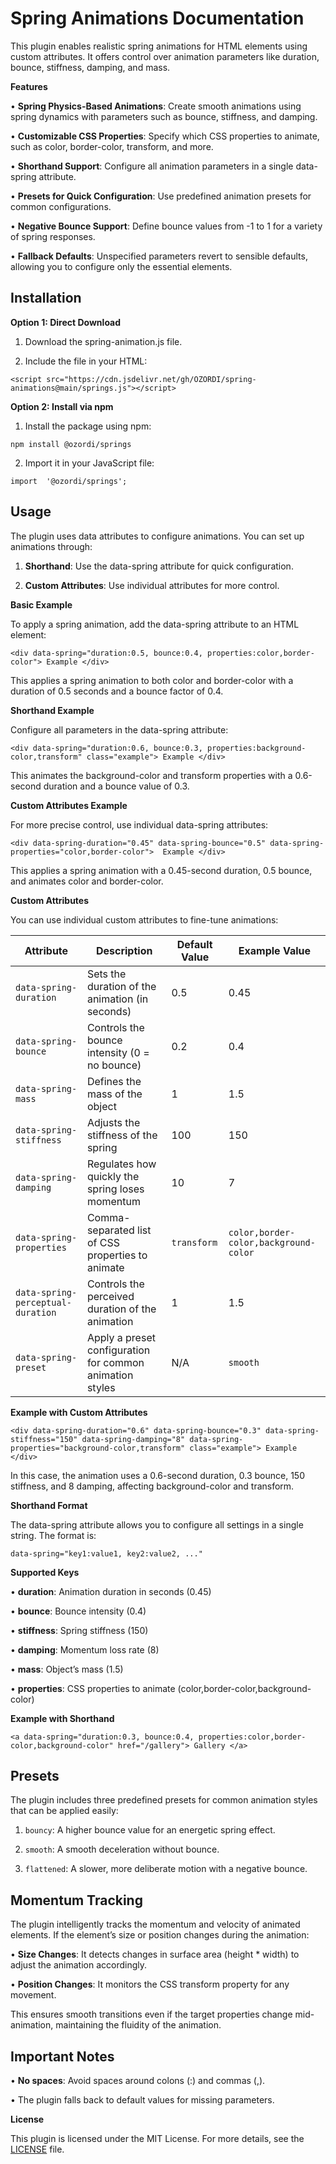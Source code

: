 

# **Spring Animations Documentation**

    

This plugin enables realistic spring animations for HTML elements using custom attributes. It offers control over animation parameters like duration, bounce, stiffness, damping, and mass. 

  

**Features**

  

•  **Spring Physics-Based Animations**: Create smooth animations using spring dynamics with parameters such as bounce, stiffness, and damping.

•  **Customizable CSS Properties**: Specify which CSS properties to animate, such as color, border-color, transform, and more.

•  **Shorthand Support**: Configure all animation parameters in a single data-spring attribute.

•  **Presets for Quick Configuration**: Use predefined animation presets for common configurations.

•  **Negative Bounce Support**: Define bounce values from -1 to 1 for a variety of spring responses.


•  **Fallback Defaults**: Unspecified parameters revert to sensible defaults, allowing you to configure only the essential elements.


  


**Installation**
---
  

**Option 1: Direct Download**

  

1.  Download the spring-animation.js file.

2.  Include the file in your HTML:

  
```
<script src="https://cdn.jsdelivr.net/gh/OZORDI/spring-animations@main/springs.js"></script>
```

  

  

  

**Option 2: Install via npm**

  

1.  Install the package using npm:

  
```
npm install @ozordi/springs  
```

  

  

2.  Import it in your JavaScript file:

  
```
import  '@ozordi/springs';
```

  

  

  

**Usage**
---
  

The plugin uses data attributes to configure animations. You can set up animations through:

  

1. **Shorthand**: Use the data-spring attribute for quick configuration.

2. **Custom Attributes**: Use individual attributes for more control.

  

**Basic Example**

  

To apply a spring animation, add the data-spring attribute to an HTML element:

  



`<div data-spring="duration:0.5, bounce:0.4, properties:color,border-color"> Example </div>`
  

This applies a spring animation to both color and border-color with a duration of 0.5 seconds and a bounce factor of 0.4.

  

**Shorthand Example**

  

Configure all parameters in the data-spring attribute:

  

`<div data-spring="duration:0.6, bounce:0.3, properties:background-color,transform" class="example"> Example </div>`

  

This animates the background-color and transform properties with a 0.6-second duration and a bounce value of 0.3.

  

**Custom Attributes Example**

  

For more precise control, use individual data-spring attributes:

  `<div data-spring-duration="0.45" data-spring-bounce="0.5" data-spring-properties="color,border-color">  Example </div>`




  

This applies a spring animation with a 0.45-second duration, 0.5 bounce, and animates color and border-color.

  

**Custom Attributes**

  

You can use individual custom attributes to fine-tune animations:

  


| Attribute                        | Description                                      | Default Value | Example Value                               |
|-----------------------------------|--------------------------------------------------|---------------|---------------------------------------------|
| `data-spring-duration`            | Sets the duration of the animation (in seconds)  | 0.5           | 0.45                                        |
| `data-spring-bounce`              | Controls the bounce intensity (0 = no bounce)    | 0.2           | 0.4                                         |
| `data-spring-mass`                | Defines the mass of the object                  | 1             | 1.5                                         |
| `data-spring-stiffness`           | Adjusts the stiffness of the spring             | 100           | 150                                         |
| `data-spring-damping`             | Regulates how quickly the spring loses momentum | 10            | 7                                           |
| `data-spring-properties`          | Comma-separated list of CSS properties to animate | `transform`   | `color,border-color,background-color`       |
| `data-spring-perceptual-duration` | Controls the perceived duration of the animation | 1             | 1.5 
| `data-spring-preset` | Apply a preset configuration for common animation styles | N/A             | `smooth`                                   


**Example with Custom Attributes**  

`<div data-spring-duration="0.6" data-spring-bounce="0.3" data-spring-stiffness="150" data-spring-damping="8" data-spring-properties="background-color,transform" class="example"> Example </div>`  

  



  

In this case, the animation uses a 0.6-second duration, 0.3 bounce, 150 stiffness, and 8 damping, affecting background-color and transform.

  

**Shorthand Format**

  

The data-spring attribute allows you to configure all settings in a single string. The format is:

  
```  
data-spring="key1:value1, key2:value2, ..."
```

  

**Supported Keys**

  

•  **duration**: Animation duration in seconds (0.45)

•  **bounce**: Bounce intensity (0.4)

•  **stiffness**: Spring stiffness (150)

•  **damping**: Momentum loss rate (8)

•  **mass**: Object’s mass (1.5)

•  **properties**: CSS properties to animate (color,border-color,background-color)

  

**Example with Shorthand**

  

`<a data-spring="duration:0.3, bounce:0.4, properties:color,border-color,background-color" href="/gallery"> Gallery </a>`


 **Presets**
--- 
The plugin includes three predefined presets for common animation styles that can be applied easily:
1. ``bouncy``: A higher bounce value for an energetic spring effect.

2. ``smooth``: A smooth deceleration without bounce.

3. ``flattened``: A slower, more deliberate motion with a negative bounce.

**Momentum Tracking**
---
  

The plugin intelligently tracks the momentum and velocity of animated elements. If the element’s size or position changes during the animation:

  

•  **Size Changes**: It detects changes in surface area (height * width) to adjust the animation accordingly.

•  **Position Changes**: It monitors the CSS transform property for any movement.

  

This ensures smooth transitions even if the target properties change mid-animation, maintaining the fluidity of the animation.

**Important Notes**
---
  

•  **No spaces**: Avoid spaces around colons (:) and commas (,).

•  The plugin falls back to default values for missing parameters.

  

**License**

  

This plugin is licensed under the MIT License. For more details, see the [LICENSE](https://github.com/OZORDI/spring-animations/blob/main/LICENSE) file.
  
